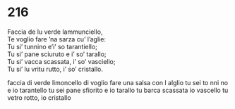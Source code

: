 # 216
  
Faccia de lu verde lammunciello,  
Te voglio fare ’na sarza cu’ l’aglie:  
Tu si’ tunnino e’i’ so tarantiello;  
Tu si’ pane sciuruto e i’ so’ tarallo;  
Tu si’ vacca scassata, i’ so’ vasciello;  
Tu si’ lu vritu rutto, i’ so’ cristallo.

faccia di verde limoncello
di voglio fare una salsa con l alglio
tu sei to nni no e io tarantello
tu sei pane sfiorito e io tarallo
tu barca scassata io vascello
tu vetro rotto, io cristallo
